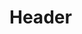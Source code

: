 <!-- TITLE: Root -->
<!-- SUBTITLE: Causes the earth to adhere to your target's feet, preventing them from moving. -->

# Header
